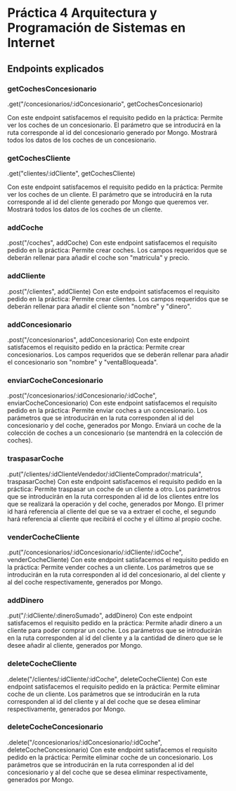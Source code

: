 # Práctica 4 Arquitectura y Programación de Sistemas en Internet

## Endpoints explicados

### getCochesConcesionario
.get("/concesionarios/:idConcesionario", getCochesConcesionario)

Con este endpoint satisfacemos el requisito pedido en la práctica: Permite ver los coches de un concesionario.
El parámetro que se introducirá en la ruta corresponde al id del concesionario generado por Mongo. Mostrará todos los datos de los coches de un concesionario.

### getCochesCliente
.get("clientes/:idCliente", getCochesCliente)

Con este endpoint satisfacemos el requisito pedido en la práctica: Permite ver los coches de un cliente.
El parámetro que se introducirá en la ruta corresponde al id del cliente generado por Mongo que queremos ver. Mostrará todos los datos de los coches de un cliente.

### addCoche
.post("/coches", addCoche)
Con este endpoint satisfacemos el requisito pedido en la práctica: Permite crear coches.
Los campos requeridos que se deberán rellenar para añadir el coche son "matricula" y precio.

### addCliente
.post("/clientes", addCliente)
Con este endpoint satisfacemos el requisito pedido en la práctica: Permite crear clientes.
Los campos requeridos que se deberán rellenar para añadir el cliente son "nombre" y "dinero".

### addConcesionario
.post("/concesionarios", addConcesionario)
Con este endpoint satisfacemos el requisito pedido en la práctica: Permite crear concesionarios.
Los campos requeridos que se deberán rellenar para añadir el concesionario son "nombre" y "ventaBloqueada".

### enviarCocheConcesionario
.post("/concesionarios/:idConcesionario/:idCoche", enviarCocheConcesionario)
Con este endpoint satisfacemos el requisito pedido en la práctica: Permite enviar coches a un concesionario.
Los parámetros que se introducirán en la ruta corresponden al id del concesionario y del coche, generados por Mongo. Enviará un coche de la colección de coches a un concesionario (se mantendrá en la colección de coches).

### traspasarCoche
.put("/clientes/:idClienteVendedor/:idClienteComprador/:matricula", traspasarCoche)
Con este endpoint satisfacemos el requisito pedido en la práctica: Permite traspasar un coche de un cliente a otro.
Los parámetros que se introducirán en la ruta corresponden al id de los clientes entre los que se realizará la operación y del coche, generados por Mongo. El primer id hará referencia al cliente del que se va a extraer el coche, el segundo hará referencia al cliente que recibirá el coche y el último al propio coche.

### venderCocheCliente
.put("/concesionarios/:idConcesionario/:idCliente/:idCoche", venderCocheCliente)
Con este endpoint satisfacemos el requisito pedido en la práctica: Permite vender coches a un cliente.
Los parámetros que se introducirán en la ruta corresponden al id del concesionario, al del cliente y al del coche respectivamente, generados por Mongo. 

### addDinero
.put("/:idCliente/:dineroSumado", addDinero)
Con este endpoint satisfacemos el requisito pedido en la práctica: Permite añadir dinero a un cliente para poder comprar un coche.
Los parámetros que se introducirán en la ruta corresponden al id del cliente y a la cantidad de dinero que se le desee añadir al cliente, generados por Mongo. 

### deleteCocheCliente
.delete("/clientes/:idCliente/:idCoche", deleteCocheCliente)
Con este endpoint satisfacemos el requisito pedido en la práctica: Permite eliminar coche de un cliente.
Los parámetros que se introducirán en la ruta corresponden al id del cliente y al del coche que se desea eliminar respectivamente, generados por Mongo.

### deleteCocheConcesionario
.delete("/concesionarios/:idConcesionario/:idCoche", deleteCocheConcesionario)
Con este endpoint satisfacemos el requisito pedido en la práctica: Permite eliminar coche de un concesionario.
Los parámetros que se introducirán en la ruta corresponden al id del concesionario y al del coche que se desea eliminar respectivamente, generados por Mongo.